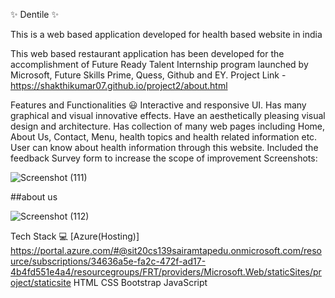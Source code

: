✨ Dentile ✨

This is a web based application developed for health based website in india

This web based restaurant application has been developed for the accomplishment of Future Ready Talent Internship program launched by Microsoft, Future Skills Prime, Quess, Github and EY. Project Link - https://shakthikumar07.github.io/project2/about.html

Features and Functionalities 😃 Interactive and responsive UI. Has many graphical and visual innovative effects. Have an aesthetically pleasing visual design and architecture. Has collection of many web pages including Home, About Us, Contact, Menu, health topics and health related information etc. User can know about health information through this website. Included the feedback Survey form to increase the scope of improvement Screenshots:


![Screenshot (111)](https://github.com/Shakthikumar07/project4/assets/85390561/fda80917-95db-428c-932a-bd3f56e409aa)

##about us 

![Screenshot (112)](https://github.com/Shakthikumar07/project4/assets/85390561/b67a8fba-5970-4a9e-93a6-b6fd5741ca32)

Tech Stack 💻 [Azure(Hosting)] https://portal.azure.com/#@sit20cs139sairamtapedu.onmicrosoft.com/resource/subscriptions/34636a5e-fa2c-472f-ad17-4b4fd551e4a4/resourcegroups/FRT/providers/Microsoft.Web/staticSites/project/staticsite HTML CSS Bootstrap JavaScript
